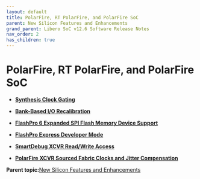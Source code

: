 ```yaml
---
layout: default
title: PolarFire, RT PolarFire, and PolarFire SoC
parent: New Silicon Features and Enhancements
grand_parent: Libero SoC v12.6 Software Release Notes
nav_order: 2
has_children: true
---
```


# PolarFire, RT PolarFire, and PolarFire SoC

-   **[Synthesis Clock Gating](GUID-FF3CB59E-6EBC-44FA-988D-25E275575C04.md)**  

-   **[Bank-Based I/O Recalibration](GUID-6E572827-C323-4BD8-A7BA-61ACB95F8477.md)**  

-   **[FlashPro 6 Expanded SPI Flash Memory Device Support](GUID-944E9AE8-C9A5-4B9E-9299-F35982BEBDD7.md)**  

-   **[FlashPro Express Developer Mode](GUID-65D6A47C-0CD9-4A81-8C1B-DB88F9094964.md)**  

-   **[SmartDebug XCVR Read/Write Access](GUID-6E6F1589-F683-4D84-96A7-9004B47645B5.md)**  

-   **[PolarFire XCVR Sourced Fabric Clocks and Jitter Compensation](GUID-7C396981-E030-4E99-98C4-F7F2F90A7A5A.md)**  


**Parent topic:**[New Silicon Features and Enhancements](GUID-3F16951C-6221-4E01-AE80-40DC5C13B53F.md)

